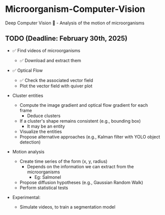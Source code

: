# Microorganism-Computer-Vision

Deep Computer Vision 🦠 - Analysis of the motion of microorganisms

## TODO (Deadline: February 30th, 2025)

- ✅ Find videos of microorganisms
    - ✅ Download and extract them
- ✅ Optical Flow
    - ✅ Check the associated vector field
    - Plot the vector field with quiver plot
- Cluster entities
    - Compute the image gradient and optical flow gradient for each frame
        - Deduce clusters
    - If a cluster's shape remains consistent (e.g., bounding box)
        - It may be an entity 
    - Visualize the entities
    - Propose alternative approaches (e.g., Kalman filter with YOLO object detection)
- Motion analysis
    - Create time series of the form (x, y, radius)
        - Depends on the information we can extract from the microorganisms
            - Eg: Salmonel
    - Propose diffusion hypotheses (e.g., Gaussian Random Walk)
    - Perform statistical tests


- Experimental:
    - Simulate videos, to train a segmentation model

